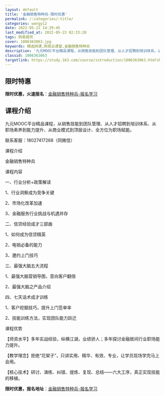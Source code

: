```yaml
---
layout: default
title: '金融销售特种兵-限时优惠'
permalink: /:categories/:title/
categories: wangyi2
date: 2022-05-22 14:29:45
last_modified_at: 2022-05-23 02:33:20
tags: 网易提供
cover: 1006363063.jpg
keywords: 精选网课,网易云课堂,金融销售特种兵
description: '九元MOOC平台精品课程，从销售技能到团队管理、从人才招聘到培训体系、从职场素养到能力提升、从商业模式到顶层设计、全方位'
classid: 1006363063
targetlink: https://study.163.com/course/introduction/1006363063.htm?share=1&shareId=1025206652&utm_campaign=share&utm_medium=iphoneShare&utm_source=&utm_u=1025206652
---
```


## 限时特惠

**限时优惠，火速报名**：[金融销售特种兵-报名学习](https://study.163.com/course/introduction/1006363063.htm?share=1&shareId=1025206652&utm_campaign=share&utm_medium=iphoneShare&utm_source=&utm_u=1025206652)

## 课程介绍

九元MOOC平台精品课程，从销售技能到团队管理、从人才招聘到培训体系、从职场素养到能力提升、从商业模式到顶层设计、全方位为职场赋能。

联系客服：18027417268（同微信）

课程介绍

金融销售特种兵

课程内容

一、行业分析+政策解读

1、行业洞察成为竞争关键

2、市场化改革加速

3、金融服务行业挑战与机遇并存

二、信贷经验成才三部曲

1、如何成为信贷精英

2、电销必备的能力

3、邀约上门技巧

三、最强大脑五大流程

1、最强大脑营销导图，意向客户翻倍

2、最强大脑之产品介绍

四、七天话术成才训练

1、客户挖掘技巧，提升上门签单率

2、技能训练方法，实现团队能力跃迁

课程优势

【师资水平】多年实战经验，纵横江湖，业绩骄人；多年探讨金融居间行业职场能力提升。

【教学理念】拒绝“花架子”，只讲实用、精华、有效、专业，让学员现场学完马上会用。

【核心技术】研讨、演练、纠错、提炼、复现、总结——六大工序，真正实现技能的移植。

**限时优惠，报名地址**：[金融销售特种兵-报名学习](https://study.163.com/course/introduction/1006363063.htm?share=1&shareId=1025206652&utm_campaign=share&utm_medium=iphoneShare&utm_source=&utm_u=1025206652)

